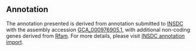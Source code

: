 

Annotation
----------

The annotation presented is derived from annotation submitted to
[INSDC](http://www.insdc.org) with the assembly accession
[GCA\_000976905.1](http://www.ebi.ac.uk/ena/data/view/GCA_000976905.1),
with additional non-coding genes derived from
[Rfam](http://rfam.xfam.org/). For more details, please visit [INSDC
annotation
import](http://ensemblgenomes.org/info/data/insdc_annotation).
